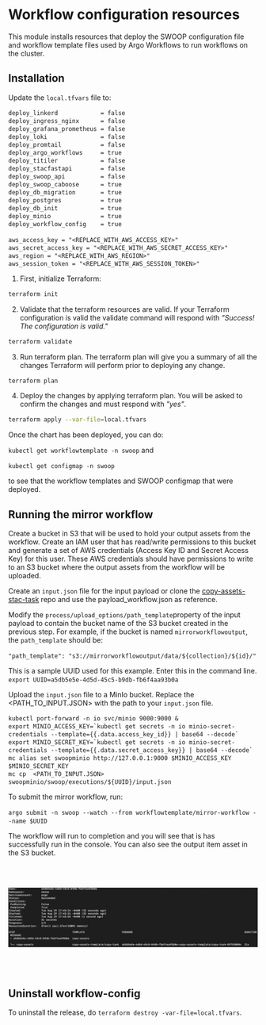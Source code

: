 # Workflow configuration resources

This module installs resources that deploy the SWOOP configuration file and workflow template files used by Argo Workflows to run workflows on the cluster.

## Installation

Update the `local.tfvars` file to:

```
deploy_linkerd            = false
deploy_ingress_nginx      = false
deploy_grafana_prometheus = false
deploy_loki               = false
deploy_promtail           = false
deploy_argo_workflows     = true
deploy_titiler            = false
deploy_stacfastapi        = false
deploy_swoop_api          = false
deploy_swoop_caboose      = true
deploy_db_migration       = true
deploy_postgres           = true
deploy_db_init            = true
deploy_minio              = true
deploy_workflow_config    = true

aws_access_key = "<REPLACE_WITH_AWS_ACCESS_KEY>"
aws_secret_access_key = "<REPLACE_WITH_AWS_SECRET_ACCESS_KEY>"
aws_region = "<REPLACE_WITH_AWS_REGION>"
aws_session_token = "<REPLACE_WITH_AWS_SESSION_TOKEN>"
```

1. First, initialize Terraform:

```bash
terraform init
```

2. Validate that the terraform resources are valid. If your Terraform configuration is valid the validate command will respond with _"Success! The configuration is valid."_

```bash
terraform validate
```

3. Run terraform plan. The terraform plan will give you a summary of all the changes Terraform will perform prior to deploying any change.

```bash
terraform plan
```

4. Deploy the changes by applying terraform plan. You will be asked to confirm the changes and must respond with _"yes"_.

```bash
terraform apply --var-file=local.tfvars
```

Once the chart has been deployed, you can do:

`kubectl get workflowtemplate -n swoop` and

`kubectl get configmap -n swoop`

to see that the workflow templates and SWOOP configmap that were deployed.

## Running the mirror workflow

Create a bucket in S3 that will be used to hold your output assets from the workflow. Create an IAM user that has read/write permissions to this bucket and generate a set of AWS credentials (Access Key ID and Secret Access Key) for this user. These AWS credentials should have permissions to write to an S3 bucket where the output assets from the workflow will be uploaded.

Create an `input.json` file for the input payload or clone the [copy-assets-stac-task](https://github.com/Element84/copy-assets-stac-task) repo and use the payload_workflow.json as reference.

Modify the `process/upload_options/path_template`property of the input payload to contain the bucket name of the S3 bucket created in the previous step. For example, if the bucket is named `mirrorworkflowoutput`, the `path_template` should be:

`"path_template": "s3://mirrorworkflowoutput/data/${collection}/${id}/"`

This is a sample UUID used for this example. Enter this in the command line.
`export UUID=a5db5e5e-4d5d-45c5-b9db-fb6f4aa93b0a`

Upload the `input.json` file to a MinIo bucket. Replace the <PATH_TO_INPUT.JSON> with the path to your `input.json` file.

```
kubectl port-forward -n io svc/minio 9000:9000 &
export MINIO_ACCESS_KEY=`kubectl get secrets -n io minio-secret-credentials --template={{.data.access_key_id}} | base64 --decode`
export MINIO_SECRET_KEY=`kubectl get secrets -n io minio-secret-credentials --template={{.data.secret_access_key}} | base64 --decode`
mc alias set swoopminio http://127.0.0.1:9000 $MINIO_ACCESS_KEY $MINIO_SECRET_KEY
mc cp  <PATH_TO_INPUT.JSON> swoopminio/swoop/executions/${UUID}/input.json
```

To submit the mirror workflow, run:

`argo submit -n swoop --watch --from workflowtemplate/mirror-workflow --name $UUID`

The workflow will run to completion and you will see that is has successfully run in the console. You can also see the output item asset in the S3 bucket.

<br></br>
<p align="center">
  <img src="./images/mirror-workflow-output.png" alt="Mirror workflow output" width="1000">
</p>
<br></br>

## Uninstall workflow-config

To uninstall the release, do `terraform destroy -var-file=local.tfvars`.
